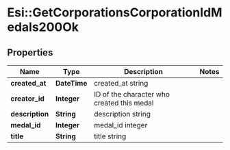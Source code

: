 # Esi::GetCorporationsCorporationIdMedals200Ok

## Properties
Name | Type | Description | Notes
------------ | ------------- | ------------- | -------------
**created_at** | **DateTime** | created_at string | 
**creator_id** | **Integer** | ID of the character who created this medal | 
**description** | **String** | description string | 
**medal_id** | **Integer** | medal_id integer | 
**title** | **String** | title string | 


